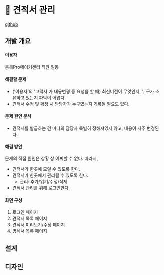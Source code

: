 # 󰏢 견적서 관리


[github](sdfklj)

## 개발 개요


#### 이용자

충북Pro메이커센터 직원 일동

#### 해결할 문제

- ('이용자'의 '고객사'가 내용변경 등 요청을 할 때) 최신버전이 무엇인지, 누구가 소유하고 있는지 파악이 어렵다.
- 견적서 수정 및 확정 시 담당자가 누구였는지 기록될 필요도 있다.

#### 문제 원인 분석

- 견적서를 발급하는 건 마다의 담당자 특별히 정해져있지 않고, 내용이 자주 변경된다.

#### 해결 방안

문제의 직접 원인은 상황 상 어찌할 수 없다. 따라서,

- 견적서가 한곳에 모일 수 있도록 한다.
- 견적서가 한곳에서 관리될 수 있도록 한다.
  - 관리: 추가/읽기/수정/삭제
- 견적서 관리를 위해 로그인한다.

#### 화면 구성

1. 로그인 페이지
2. 견적서 목록 페이지
3. 견적서 미리보기/수정 페이지
4. 명세서 목록 페이지


## 설계


## 디자인



